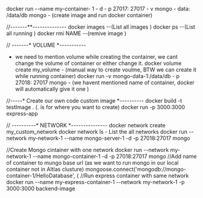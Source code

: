 docker run --name my-container- 1 - d - p 27017: 27017 - v mongo - data: /data/db mongo - (create image and run docker container)

//-------**--------------
docker images   --(List all images  ) 
docker ps  --(List all running  ) 
docker rmi NAME  --(remive image ) 

// -------* VOLUME *-----------
* we need to mention volume while creating the container, we cant change the volume of container or either change it. 
docker volume create my_volume - (manual way to create voulme, BTW we can create it while running container) 
docker run -v mongo-data-1:/data/db - p 27018: 27017 mongo - (we havent mentioned name of container, docker will automatically give it one )

//-----* Create our own code custom image *----------
docker build -t testImage . (. is for where you want to create)
docker run -p 3000:3000 express-app 

// ----------* NETWORK *---------------
docker network create my_custom_network
docker network ls - List the all networks 
docker run --network my-network-1 --name mongo-server-1 -d -p 27018:27017 mongo 

<!-- Join backend with frontend via NETWORK -->
//Create Mongo cintainer with one network 
 docker run --network my-network-1 --name mongo-container-1 -d -p 27018:27017 mongo
 //Add name of container to mungo base url (as we want to run mongo in our local container not in Altlas clusture)
mongoose.connect('mongodb://mongo-container-1/HelloDatabase', {
//Run express container with same network 
 docker run --name my-express-container-1 --network  my-network-1 -p 3000:3000  backend-image